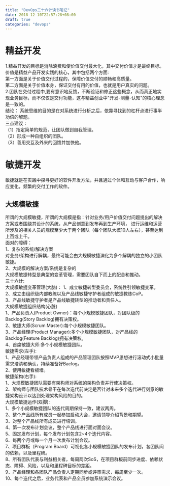 ```yaml
---
title: "DevOps三十六计读书笔记"
date: 2018-12-10T22:57:28+08:00
draft: true
categories: "devops"
---
```

# 精益开发
1.精益开发的目标是消除浪费和使价值交付最大化，其中交付价值才是最终目标。价值是精益产品开发实践的核心，其中包括两个方面:  
第一方面是关于价值交付过程的，保障价值交付的顺畅和高质量。  
第二方面是关于价值本身，保证交付有用的价值，也就是用户真实的问题。  
2.团队在交付过程中,要有意识地反馈，不断验证和修正这些概念，从而真正地实现业务目标，而不仅仅是交付功能，这与精益创业中"开发-测量-认知"的核心理念是一致的。  
结论：
系统思维的目的是在对系统进行分析之后，依靠寻找到的杠杆点进行事半功倍的解题。  
三点建议：  
（1）指定简单的规范，让团队做到自我管理。  
（2）形成一种自组织的团队。  
（3）善用交互及外来的回馈并加快他。  
# 敏捷开发
敏捷就是在实践中探寻更好的软件开发方法，并且通过个体和互动与客户合作，响应变化，频繁的交付工作的软件。
## 大规模敏捷
所谓的大规模敏捷，所谓的大规模是指：针对业务/用户价值交付问题提出的解决方案或者围绕其设计的系统，从产品创意到发布再到生产环境，
进行运维和运营所涉及的相关人员的规模至少大于两个团队（每个团队大概10人左右），甚至达到上百或上千。  
面对的障碍：  
1、复杂的系统/解决方案  
对业务/架构进行解耦，最终可能会由大规模敏捷演化为多个解耦的独立的小团队敏捷。  
2、大规模的解决方案/系统是复杂的  
大规模敏捷转型是典型的变革管理，需要团队自下而上的配合和推动。  
三十六计:  
大规模敏捷变革管理(大脑)： 
1、成立敏捷转型委员会，系统性引领敏捷变革。  
2、成立由组织级内部教练以及产品线敏捷守护者组成的敏捷教练CoP。  
3、产品线敏捷守护者是产品线敏捷转型的推动者和责任人。  
大规模敏捷组织结构(心脏)  
1、产品负责人(Product Owner)：每个小规模敏捷团队，对团队级的Backlog(Story Backlog)拥有决策权。  
2、敏捷大师(Scrum Master):每个小规模敏捷团队。  
3、产品经理(Product Manager):多个小规模敏捷团队，对产品线的Backlog(Feature Backlog)拥有决策权。  
4、首席敏捷大师:多个小规模敏捷团队。  
敏捷需求(左手):  
1、产品经理带领产品负责人组成的产品管理团队按照MVP思想进行滚动式小批量需求澄清和确认，持续准备好Baclog。  
2、使用敏捷看板墙。  
敏捷架构(右手):  
1、大规模敏捷团队需要有架构师对系统的架构负责并行使决策权。  
2、架构师与团队技术骨干在每次迭代前决定是否针对未来多个迭代进行刻意的敏捷架构设计以达到处理架构风险的目的。  
大规模敏捷运作(双脚):  
1、多个小规模敏捷团队的迭代周期保持一致，建议两周。  
2、整个产品线所有成员一起参加启动大会，邀请领导介绍背景和期望。  
3、对整个产品线所有成员进行培训。  
4、第一次发布计划会议，整个产品线进行面对面会议。  
5、固定发布计划，每个发布计划包含2~4个迭代内容。  
6、每两个月或每一个月一次发布计划会议。  
7、项目群板（Program Board）可视化各小规模敏捷团队的发布计划，各团队间的依赖，以及里程碑。   
8、所有团队代表与利益相关者，每周两次SoS，在项目群板前同步进度、依赖状态、障碍、风险，以及和里程碑目标的差距。   
9、产品经理和各团队产品负责人定期同步或评审需求，每周至少一次。    
10、每个迭代之后，业务代表和产品全员参加系统演示会议。  


